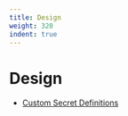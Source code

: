 ```yaml
---
title: Design
weight: 320
indent: true
---
```

# Design
* [Custom Secret Definitions](design/custom-secret-definitions.md)